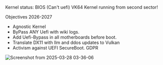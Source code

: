 Kernel status: BIOS (Can't uefi)
VK64 Kernel running from second sector!

Objectives 2026-2027

- Agnostic Kernel
- ByPass ANY Uefi with wiki logs.
- Add Uefi-Bypass in all motherboards before boot. 
- Translate DX11 with llm and ddos updates to Vulkan 
- Activism against UEFI SecureBoot. GDPR

![Screenshot from 2025-03-28 03-36-06](https://github.com/user-attachments/assets/01848b36-64e5-4a14-aa83-b8125765422b)
